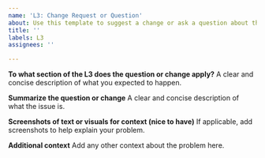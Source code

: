 ```yaml
---
name: 'L3: Change Request or Question'
about: Use this template to suggest a change or ask a question about the VA IT L3.
title: ''
labels: L3
assignees: ''

---
```


**To what section of the L3 does the question or change apply?**
A clear and concise description of what you expected to happen.

**Summarize the question or change**
A clear and concise description of what the issue is.

**Screenshots of text or visuals for context (nice to have)**
If applicable, add screenshots to help explain your problem.

**Additional context**
Add any other context about the problem here.
